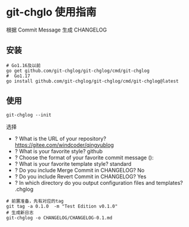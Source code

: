 # git-chglo 使用指南

根据 Commit Message 生成 CHANGELOG

## 安装

```shell
# Go1.16及以前
go get github.com/git-chglog/git-chglog/cmd/git-chglog
#  Go1.17 
go install github.com/git-chglog/git-chglog/cmd/git-chglog@latest
```

## 使用

```shell
git-chglog --init
```


选择
- ? What is the URL of your repository? https://gitee.com/windcoder/qingyublog
- ? What is your favorite style? github
- ? Choose the format of your favorite commit message <type>(<scope>): <subject>
- ? What is your favorite template style? standard
- ? Do you include Merge Commit in CHANGELOG? No
- ? Do you include Revert Commit in CHANGELOG? Yes
- ? In which directory do you output configuration files and templates? .chglog


```shell
# 前置准备，先有对应的tag
git tag -a 0.1.0  -m "Test Edition v0.1.0"
# 生成新日志
git-chglog -o CHANGELOG/CHANGELOG-0.1.md
```
